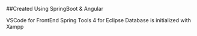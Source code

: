 ##Created Using SpringBoot & Angular

VSCode for FrontEnd
Spring Tools 4 for Eclipse
Database is initialized with Xampp
